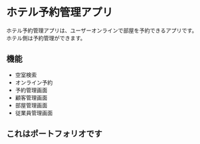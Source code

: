 # ホテル予約管理アプリ

ホテル予約管理アプリは、ユーザーオンラインで部屋を予約できるアプリです。ホテル側は予約管理ができます。

## 機能

- 空室検索
- オンライン予約
- 予約管理画面
- 顧客管理画面
- 部屋管理画面
- 従業員管理画面

## これはポートフォリオです
